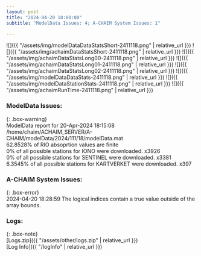 ```yaml
---
layout: post
title: "2024-04-20 18:00:00"
subtitle: "ModelData Issues: 4; A-CHAIM System Issues: 1"

---
```


![]({{ "/assets/img/modelDataDataStatsShort-2411118.png" | relative_url }})
![]({{ "/assets/img/achaimDataStatsShort-2411118.png" | relative_url }})
![]({{ "/assets/img/achaimDataStatsLong00-2411118.png" | relative_url }})
![]({{ "/assets/img/achaimDataStatsLong01-2411118.png" | relative_url }})
![]({{ "/assets/img/achaimDataStatsLong02-2411118.png" | relative_url }})
![]({{ "/assets/img/modelDataDataStats-2411118.png" | relative_url }})
![]({{ "/assets/img/modelDataStationStats-2411118.png" | relative_url }})
![]({{ "/assets/img/achaimRunTime-2411118.png" | relative_url }})


### ModelData Issues:  
  
{: .box-warning}  
 ModelData report for 20-Apr-2024 18:15:08   
 /home/chaim/ACHAIM_SERVER/A-CHAIM/modelData/2024/111/18/modelData.mat   
 62.8528% of RIO absoprtion values are finite   
 0% of all possible stations for IONO were downloaded. x3926   
 0% of all possible stations for SENTINEL were downloaded. x3381   
 6.3545% of all possible stations for KARTVERKET were downloaded. x397   
  
### A-CHAIM System Issues:  
  
{: .box-error}  
2024-04-20 18:28:59 The logical indices contain a true value outside of the array bounds.  

### Logs:  
  
{: .box-note}  
[Logs.zip]({{ "/assets/other/logs.zip" | relative_url }})  
[Log Info]({{ "/logInfo" | relative_url }})  
